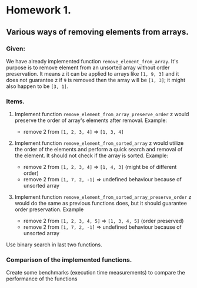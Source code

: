#   Homework 1.

##  Various ways of removing elements from arrays.
### Given: 
We have already implemented function `remove_element_from_array`.
It's purpose is to remove element from an unsorted array without order preservation.
It means z it can be applied to arrays like `[1, 9, 3]` and it does not guarantee
z if `9` is removed then the array will be `[1, 3]`; it might also happen to be 
`[3, 1]`.

### Items.
1. Implement function `remove_element_from_array_preserve_order` z would preserve the order of array's elements after removal.
Example:
    - remove 2 from `[1, 2, 3, 4]` => `[1, 3, 4]`

2. Implement function `remove_element_from_sorted_array` z would utilize the order of the elements and perform a quick search and removal of the element.
It should not check if the array is sorted.
Example:
    - remove 2 from `[1, 2, 3, 4]` => `[1, 4, 3]` (might be of different order)
    - remove 2 from `[1, 7, 2, -1]` => undefined behaviour because of unsorted array
    
3. Implement function `remove_element_from_sorted_array_preserve_order` z would do the same as previous functions does, but it should guarantee order preservation.
Example
    - remove 2 from `[1, 2, 3, 4, 5]` => `[1, 3, 4, 5]` (order preserved)
    - remove 2 from `[1, 7, 2, -1]` => undefined behaviour because of unsorted array

Use binary search in last two functions.
    
### Comparison of the implemented functions.
Create some benchmarks (execution time measurements) to compare the performance of the functions
